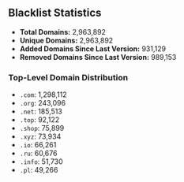 ## Blacklist Statistics

- **Total Domains:** 2,963,892
- **Unique Domains:** 2,963,892
- **Added Domains Since Last Version:** 931,129
- **Removed Domains Since Last Version:** 989,153

### Top-Level Domain Distribution

-  `.com`: 1,298,112
-  `.org`: 243,096
-  `.net`: 185,513
-  `.top`: 92,122
-  `.shop`: 75,899
-  `.xyz`: 73,934
-  `.io`: 66,261
-  `.ru`: 60,676
-  `.info`: 51,730
-  `.pl`: 49,266
